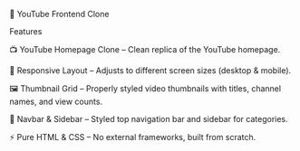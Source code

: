 🎥 YouTube Frontend Clone

Features

📺 YouTube Homepage Clone – Clean replica of the YouTube homepage.

🎨 Responsive Layout – Adjusts to different screen sizes (desktop & mobile).

🖼️ Thumbnail Grid – Properly styled video thumbnails with titles, channel names, and view counts.

🧭 Navbar & Sidebar – Styled top navigation bar and sidebar for categories.

⚡ Pure HTML & CSS – No external frameworks, built from scratch.


